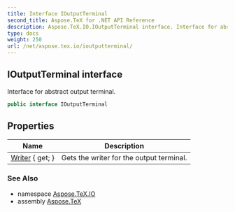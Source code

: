 ```yaml
---
title: Interface IOutputTerminal
second_title: Aspose.TeX for .NET API Reference
description: Aspose.TeX.IO.IOutputTerminal interface. Interface for abstract output terminal
type: docs
weight: 250
url: /net/aspose.tex.io/ioutputterminal/
---
```

## IOutputTerminal interface

Interface for abstract output terminal.

```csharp
public interface IOutputTerminal
```

## Properties

| Name | Description |
| --- | --- |
| [Writer](../../aspose.tex.io/ioutputterminal/writer/) { get; } | Gets the writer for the output terminal. |

### See Also

* namespace [Aspose.TeX.IO](../../aspose.tex.io/)
* assembly [Aspose.TeX](../../)


